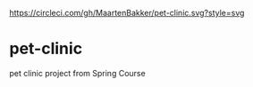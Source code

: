https://circleci.com/gh/MaartenBakker/pet-clinic.svg?style=svg

# pet-clinic

pet clinic project from Spring Course


